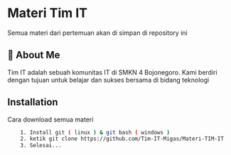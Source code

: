 
# Materi Tim IT

Semua materi dari pertemuan akan di simpan di repository ini


## 🚀 About Me

Tim IT adalah sebuah komunitas IT di SMKN 4 Bojonegoro. Kami berdiri dengan tujuan untuk belajar dan sukses bersama di bidang teknologi


## Installation

Cara download semua materi

```bash
    1. Install git ( linux ) & git bash ( windows )
    2. ketik git clone https://github.com/Tim-IT-Migas/Materi-TIM-IT
    3. Selesai...
```
    